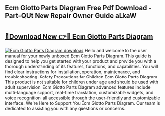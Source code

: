 ## Ecm Giotto Parts Diagram Free Pdf Download - Part-QUt New Repair Owner Guide aLkaW

# <h2><a href="http://dfkl71.blite.top/?on=Ecm+Giotto+Parts+Diagram">🔗Download New 👉🔴 Ecm Giotto Parts Diagram</a></h2>

[![Ecm Giotto Parts Diagram download](https://i.imgur.com/lujVjoI.png)](http://dfkl71.blite.top/?on=Ecm+Giotto+Parts+Diagram)
Hello and welcome to the user manual for your newly unboxed Ecm Giotto Parts Diagram. This guide is designed to help you get started with your product and provide you with a thorough understanding of its features, functions, and capabilities. You will find clear instructions for installation, operation, maintenance, and troubleshooting. Safety Precautions for Children Ecm Giotto Parts Diagram This product is not suitable for children under age and should be used with adult supervision. Ecm Giotto Parts Diagram advanced features include multi-language support, real-time translation, customizable widgets, and voice recognition, all accessible through the user-friendly and customizable interface. We're Here to Support You Ecm Giotto Parts Diagram. Our team is dedicated to assisting you with any questions or concerns.
